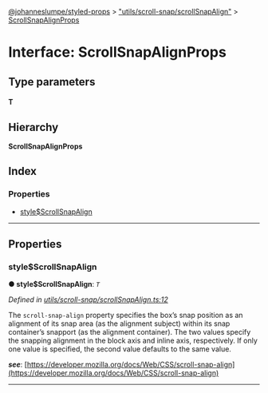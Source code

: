 [@johanneslumpe/styled-props](../README.md) > ["utils/scroll-snap/scrollSnapAlign"](../modules/_utils_scroll_snap_scrollsnapalign_.md) > [ScrollSnapAlignProps](../interfaces/_utils_scroll_snap_scrollsnapalign_.scrollsnapalignprops.md)

# Interface: ScrollSnapAlignProps

## Type parameters
#### T 
## Hierarchy

**ScrollSnapAlignProps**

## Index

### Properties

* [style$ScrollSnapAlign](_utils_scroll_snap_scrollsnapalign_.scrollsnapalignprops.md#style_scrollsnapalign)

---

## Properties

<a id="style_scrollsnapalign"></a>

###  style$ScrollSnapAlign

**● style$ScrollSnapAlign**: *`T`*

*Defined in [utils/scroll-snap/scrollSnapAlign.ts:12](https://github.com/johanneslumpe/styled-props/blob/8e709f1/src/utils/scroll-snap/scrollSnapAlign.ts#L12)*

The `scroll-snap-align` property specifies the box’s snap position as an alignment of its snap area (as the alignment subject) within its snap container’s snapport (as the alignment container). The two values specify the snapping alignment in the block axis and inline axis, respectively. If only one value is specified, the second value defaults to the same value.

*__see__*: [https://developer.mozilla.org/docs/Web/CSS/scroll-snap-align](https://developer.mozilla.org/docs/Web/CSS/scroll-snap-align)

___

